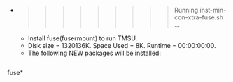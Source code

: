 * >>>>>>>>> Running inst-min-con-xtra-fuse.sh ...
  * Install fuse(fusermount) to run TMSU.
  * Disk size = 1320136K. Space Used = 8K. Runtime = 00:00:00:00.
  * The following NEW packages will be installed:
  ```bash
fuse*
  ```
